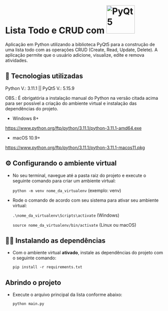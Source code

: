 # Lista Todo e CRUD com <img src="https://www.pythonguis.com/images/libraries/pyqt5.png" alt="PyQt5" width="90">

Aplicação em Python utilizando a biblioteca PyQt5 para a construção de uma lista todo com as operações CRUD (Create, Read, Update, Delete). 
A aplicação permite que o usuário adicione, visualize, edite e remova atividades.

## 🔧 Tecnologias utilizadas
Python V.: 3.11.1 || PyQt5 V.: 5.15.9

OBS.: É obrigatória a instalação manual do Python na versão citada acima para ser possível a criação do ambiente virtual e instalação das dependências do projeto.

- Windows 8+

https://www.python.org/ftp/python/3.11.1/python-3.11.1-amd64.exe

- macOS 10.9+

https://www.python.org/ftp/python/3.11.1/python-3.11.1-macos11.pkg

## ⚙️ Configurando o ambiente virtual
* No seu terminal, navegue até a pasta raiz do projeto e execute o seguinte comando para criar um ambiente virtual:

  <code>python -m venv nome_da_virtualenv</code> (exemplo: venv)

* Rode o comando de acordo com seu sistema para ativar seu ambiente virtual:

  <code>.\nome_da_virtualenv\Scripts\activate</code> (Windows)

  <code>source nome_da_virtualenv/bin/activate</code> (Linux ou macOS)

## 🧑‍🔬 Instalando as dependências
* Com o ambiente virtual **ativado**, instale as dependências do projeto com o seguinte comando:

  <code>pip install -r requirements.txt</code>

## Abrindo o projeto
* Execute o arquivo principal da lista conforme abaixo:

  <code>python main.py</code>

